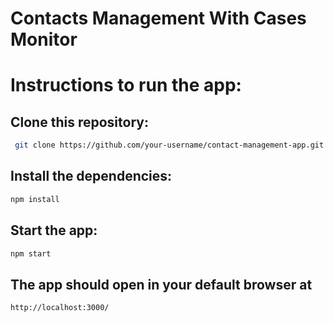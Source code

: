 # Contacts Management With Cases Monitor

# Instructions to run the app:

## Clone this repository:
```bash
 git clone https://github.com/your-username/contact-management-app.git
```
## Install the dependencies: 
```bash
npm install
```
## Start the app: 

```bash
npm start
```

## The app should open in your default browser at 
```bash
http://localhost:3000/
```
